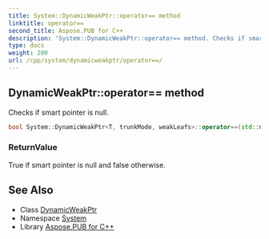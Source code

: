 ```yaml
---
title: System::DynamicWeakPtr::operator== method
linktitle: operator==
second_title: Aspose.PUB for C++
description: 'System::DynamicWeakPtr::operator== method. Checks if smart pointer is null in C++.'
type: docs
weight: 200
url: /cpp/system/dynamicweakptr/operator==/
---
```

## DynamicWeakPtr::operator== method


Checks if smart pointer is null.

```cpp
bool System::DynamicWeakPtr<T, trunkMode, weakLeafs>::operator==(std::nullptr_t) const
```


### ReturnValue

True if smart pointer is null and false otherwise.

## See Also

* Class [DynamicWeakPtr](../)
* Namespace [System](../../)
* Library [Aspose.PUB for C++](../../../)
